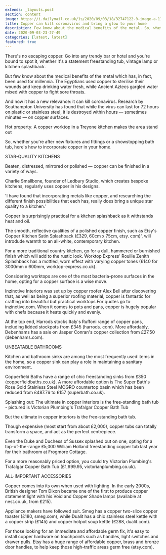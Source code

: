 ```yaml
---
extends: _layouts.post
section: content
image: https://i.dailymail.co.uk/1s/2020/09/03/18/32747122-0-image-a-11_1599155601591.jpg 
title: Copper can kill coronavirus and bring a glow to your home 
description: Few know about the medical benefits of the metal. So, whether youre after new fixtures and fittings or a showstopping bath tub, heres how to incorporate copper in your home. 
date: 2020-09-03-23-27-49 
categories: [latest, latest] 
featured: true 
--- 
```

There's no escaping copper. Go into any trendy bar or hotel and you're bound to spot it, whether it's a statement freestanding tub, vintage lamp or kitchen splashback.

But few know about the medical benefits of the metal which has, in fact, been used for millennia. The Egyptians used copper to sterilise their wounds and keep drinking water fresh, while Ancient Aztecs gargled water mixed with copper to fight sore throats. 

And now it has a new relevance: it can kill coronavirus. Research by Southampton University has found that while the virus can last for 72 hours on plastic or stainless steel, it is destroyed within hours — sometimes minutes — on copper surfaces. 

Hot property: A copper worktop in a Treyone kitchen makes the area stand out

So, whether you're after new fixtures and fittings or a showstopping bath tub, here's how to incorporate copper in your home. 

STAR-QUALITY KITCHENS

Beaten, distressed, mirrored or polished — copper can be finished in a variety of ways. 

Charlie Smallbone, founder of Ledbury Studio, which creates bespoke kitchens, regularly uses copper in his designs. 

'I have found that incorporating metals like copper, and researching the different finish possibilities that each has, really does bring a unique star quality to a kitchen.' 

Copper is surprisingly practical for a kitchen splashback as it withstands heat and oil. 

The smooth, reflective qualities of a polished copper finish, such as Etsy's Copper Kitchen Satin Splashback (£329, 60cm x 75cm, etsy. com)', will introdude warmth to an all-white, contemporary kitchen. 

For a more traditional country kitchen, go for a dull, hammered or burnished finish which will add to the rustic look. Worktop Express' Rouille Zenith Splashback has a mottled, worn effect with varying copper tones (£140 for 3000mm x 600mm, worktop-express.co.uk). 

Considering worktops are one of the most bacteria-prone surfaces in the home, opting for a copper surface is a wise move. 

Inzinctive Interiors was set up by copper roofer Alex Bell after discovering that, as well as being a superior roofing material, copper is fantastic for crafting into beautiful but practical worktops.For quotes go to inzinctive.com. When it comes to pots and pans, copper is hugely popular with chefs because it heats quickly and evenly. 

At the top end, Harrods stocks Italy's Ruffoni range of copper pans, including lidded stockpots from £345 (harrods. com). More affordably, Debenhams has a sale on Jasper Conran's copper collection from £27.50 (debenhams.com).

UNBEATABLE BATHROOMS

Kitchen and bathroom sinks are among the most frequently used items in the home, so a copper sink can play a role in maintaining a sanitary environment. 

Copperfield Baths have a range of chic freestanding sinks from £350 (copperfieldbaths.co.uk). A more affordable option is The Super Bath's Rose Gold Stainless Steel MOGRO countertop basin which has been reduced from £487.76 to £157 (superbath.co.uk). 

Splashing out: The ultimate in copper interiors is the free-standing bath tub - pictured is Victorian Plumbing's Trafalgar Copper Bath Tub

But the ultimate in copper interiors is the free-standing bath tub. 

Though expensive (most start from about £2,000), copper tubs can totally transform a space, and act as the perfect centrepiece. 

Even the Duke and Duchess of Sussex splashed out on one, opting for a top-of-the-range £5,000 William Holland freestanding copper tub last year for their bathroom at Frogmore Cottage. 

For a more reasonably priced option, you could try Victorian Plumbing's Trafalgar Copper Bath Tub (£1,999.95, victorian­plumbing.co.uk).

ALL-IMPORTANT ACCESSORIES

Copper comes into its own when used with lighting. In the early 2000s, British designer Tom Dixon became one of the first to produce copper statement light with his Void and Copper Shade lamps (available at nest.co.uk, from £215). 

Appliance makers have followed suit. Smeg has a copper two-slice copper toaster (£180, smeg.com), while Dualit has a chic stainless steel kettle with a copper strip (£145) and copper hotpot soup kettle (£288, dualit.com). 

For those looking for an immediate and affordable germ fix, it's easy to install copper hardware on touchpoints such as handles, light switches and drawer pulls. Etsy has a huge range of affordable copper, brass and bronze door handles, to help keep those high-traffic areas germ free (etsy.com). 



